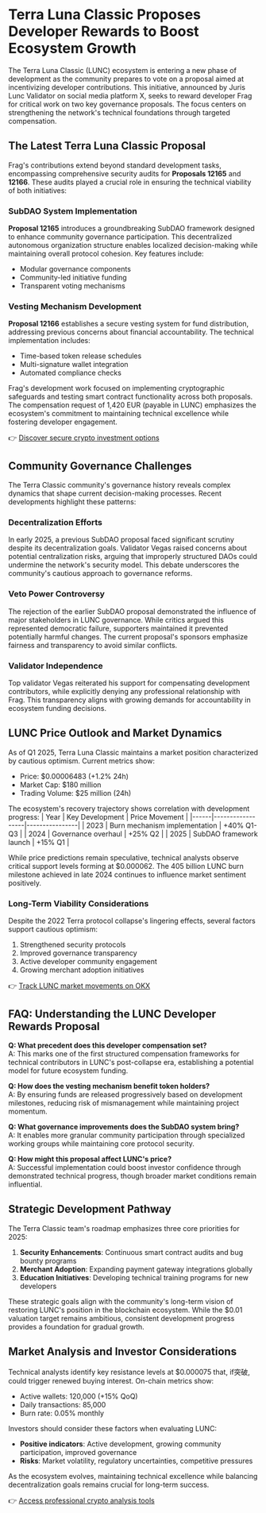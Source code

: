 # Terra Luna Classic Proposes Developer Rewards to Boost Ecosystem Growth

The Terra Luna Classic (LUNC) ecosystem is entering a new phase of development as the community prepares to vote on a proposal aimed at incentivizing developer contributions. This initiative, announced by Juris Lunc Validator on social media platform X, seeks to reward developer Frag for critical work on two key governance proposals. The focus centers on strengthening the network's technical foundations through targeted compensation.

## The Latest Terra Luna Classic Proposal

Frag's contributions extend beyond standard development tasks, encompassing comprehensive security audits for **Proposals 12165** and **12166**. These audits played a crucial role in ensuring the technical viability of both initiatives:

### SubDAO System Implementation
**Proposal 12165** introduces a groundbreaking SubDAO framework designed to enhance community governance participation. This decentralized autonomous organization structure enables localized decision-making while maintaining overall protocol cohesion. Key features include:
- Modular governance components
- Community-led initiative funding
- Transparent voting mechanisms

### Vesting Mechanism Development
**Proposal 12166** establishes a secure vesting system for fund distribution, addressing previous concerns about financial accountability. The technical implementation includes:
- Time-based token release schedules
- Multi-signature wallet integration
- Automated compliance checks

Frag's development work focused on implementing cryptographic safeguards and testing smart contract functionality across both proposals. The compensation request of 1,420 EUR (payable in LUNC) emphasizes the ecosystem's commitment to maintaining technical excellence while fostering developer engagement.

👉 [Discover secure crypto investment options](https://bit.ly/okx-bonus)

## Community Governance Challenges

The Terra Classic community's governance history reveals complex dynamics that shape current decision-making processes. Recent developments highlight these patterns:

### Decentralization Efforts
In early 2025, a previous SubDAO proposal faced significant scrutiny despite its decentralization goals. Validator Vegas raised concerns about potential centralization risks, arguing that improperly structured DAOs could undermine the network's security model. This debate underscores the community's cautious approach to governance reforms.

### Veto Power Controversy
The rejection of the earlier SubDAO proposal demonstrated the influence of major stakeholders in LUNC governance. While critics argued this represented democratic failure, supporters maintained it prevented potentially harmful changes. The current proposal's sponsors emphasize fairness and transparency to avoid similar conflicts.

### Validator Independence
Top validator Vegas reiterated his support for compensating development contributors, while explicitly denying any professional relationship with Frag. This transparency aligns with growing demands for accountability in ecosystem funding decisions.

## LUNC Price Outlook and Market Dynamics

As of Q1 2025, Terra Luna Classic maintains a market position characterized by cautious optimism. Current metrics show:
- Price: $0.00006483 (+1.2% 24h)
- Market Cap: $180 million
- Trading Volume: $25 million (24h)

The ecosystem's recovery trajectory shows correlation with development progress:
| Year | Key Development | Price Movement |
|------|------------------|----------------|
| 2023 | Burn mechanism implementation | +40% Q1-Q3 |
| 2024 | Governance overhaul | +25% Q2 |
| 2025 | SubDAO framework launch | +15% Q1 |

While price predictions remain speculative, technical analysts observe critical support levels forming at $0.000062. The 405 billion LUNC burn milestone achieved in late 2024 continues to influence market sentiment positively.

### Long-Term Viability Considerations
Despite the 2022 Terra protocol collapse's lingering effects, several factors support cautious optimism:
1. Strengthened security protocols
2. Improved governance transparency
3. Active developer community engagement
4. Growing merchant adoption initiatives

👉 [Track LUNC market movements on OKX](https://bit.ly/okx-bonus)

## FAQ: Understanding the LUNC Developer Rewards Proposal

**Q: What precedent does this developer compensation set?**  
A: This marks one of the first structured compensation frameworks for technical contributors in LUNC's post-collapse era, establishing a potential model for future ecosystem funding.

**Q: How does the vesting mechanism benefit token holders?**  
A: By ensuring funds are released progressively based on development milestones, reducing risk of mismanagement while maintaining project momentum.

**Q: What governance improvements does the SubDAO system bring?**  
A: It enables more granular community participation through specialized working groups while maintaining core protocol security.

**Q: How might this proposal affect LUNC's price?**  
A: Successful implementation could boost investor confidence through demonstrated technical progress, though broader market conditions remain influential.

## Strategic Development Pathway

The Terra Classic team's roadmap emphasizes three core priorities for 2025:
1. **Security Enhancements**: Continuous smart contract audits and bug bounty programs
2. **Merchant Adoption**: Expanding payment gateway integrations globally
3. **Education Initiatives**: Developing technical training programs for new developers

These strategic goals align with the community's long-term vision of restoring LUNC's position in the blockchain ecosystem. While the $0.01 valuation target remains ambitious, consistent development progress provides a foundation for gradual growth.

## Market Analysis and Investor Considerations

Technical analysts identify key resistance levels at $0.000075 that, if突破, could trigger renewed buying interest. On-chain metrics show:
- Active wallets: 120,000 (+15% QoQ)
- Daily transactions: 85,000
- Burn rate: 0.05% monthly

Investors should consider these factors when evaluating LUNC:
- **Positive indicators**: Active development, growing community participation, improved governance
- **Risks**: Market volatility, regulatory uncertainties, competitive pressures

As the ecosystem evolves, maintaining technical excellence while balancing decentralization goals remains crucial for long-term success.

👉 [Access professional crypto analysis tools](https://bit.ly/okx-bonus)
